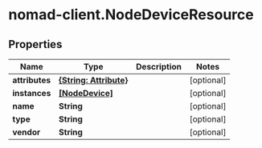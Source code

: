 # nomad-client.NodeDeviceResource

## Properties

Name | Type | Description | Notes
------------ | ------------- | ------------- | -------------
**attributes** | [**{String: Attribute}**](Attribute.md) |  | [optional] 
**instances** | [**[NodeDevice]**](NodeDevice.md) |  | [optional] 
**name** | **String** |  | [optional] 
**type** | **String** |  | [optional] 
**vendor** | **String** |  | [optional] 


